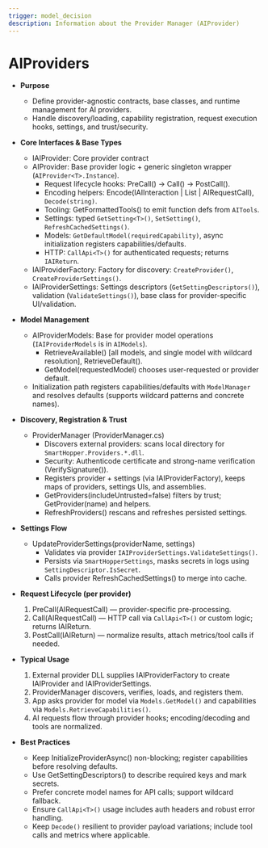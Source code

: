 ```yaml
---
trigger: model_decision
description: Information about the Provider Manager (AIProvider)
---
```


# AIProviders
- **Purpose**
  - Define provider-agnostic contracts, base classes, and runtime management for AI providers.
  - Handle discovery/loading, capability registration, request execution hooks, settings, and trust/security.

- **Core Interfaces & Base Types**
  - IAIProvider: Core provider contract
  - AIProvider: Base provider logic + generic singleton wrapper (`AIProvider<T>.Instance`).
    - Request lifecycle hooks: PreCall() → Call() → PostCall().
    - Encoding helpers: Encode(IAIInteraction | List<IAIInteraction> | AIRequestCall), `Decode(string)`.
    - Tooling: GetFormattedTools() to emit function defs from `AITools`.
    - Settings: typed `GetSetting<T>()`, `SetSetting()`, `RefreshCachedSettings()`.
    - Models: `GetDefaultModel(requiredCapability)`, async initialization registers capabilities/defaults.
    - HTTP: `CallApi<T>()` for authenticated requests; returns `IAIReturn`.
  - IAIProviderFactory: Factory for discovery: `CreateProvider()`, `CreateProviderSettings()`.
  - IAIProviderSettings: Settings descriptors (`GetSettingDescriptors()`), validation (`ValidateSettings()`), base class for provider-specific UI/validation.

- **Model Management**
  - AIProviderModels: Base for provider model operations (`IAIProviderModels` is in `AIModels`).
    - RetrieveAvailable() [all models, and single model with wildcard resolution], RetrieveDefault().
    - GetModel(requestedModel) chooses user-requested or provider default.
  - Initialization path registers capabilities/defaults with `ModelManager` and resolves defaults (supports wildcard patterns and concrete names).

- **Discovery, Registration & Trust**
  - ProviderManager (ProviderManager.cs)
    - Discovers external providers: scans local directory for `SmartHopper.Providers.*.dll`.
    - Security: Authenticode certificate and strong-name verification (VerifySignature()).
    - Registers provider + settings (via IAIProviderFactory), keeps maps of providers, settings UIs, and assemblies.
    - GetProviders(includeUntrusted=false) filters by trust; GetProvider(name) and helpers.
    - RefreshProviders() rescans and refreshes persisted settings.

- **Settings Flow**
  - UpdateProviderSettings(providerName, settings)
    - Validates via provider `IAIProviderSettings.ValidateSettings()`.
    - Persists via `SmartHopperSettings`, masks secrets in logs using `SettingDescriptor.IsSecret`.
    - Calls provider RefreshCachedSettings() to merge into cache.

- **Request Lifecycle (per provider)**
  1. PreCall(AIRequestCall) — provider-specific pre-processing.
  2. Call(AIRequestCall) — HTTP call via `CallApi<T>()` or custom logic; returns IAIReturn.
  3. PostCall(IAIReturn) — normalize results, attach metrics/tool calls if needed.

- **Typical Usage**
  1. External provider DLL supplies IAIProviderFactory to create IAIProvider and IAIProviderSettings.
  2. ProviderManager discovers, verifies, loads, and registers them.
  3. App asks provider for model via `Models.GetModel()` and capabilities via `Models.RetrieveCapabilities()`.
  4. AI requests flow through provider hooks; encoding/decoding and tools are normalized.

- **Best Practices**
  - Keep InitializeProviderAsync() non-blocking; register capabilities before resolving defaults.
  - Use GetSettingDescriptors() to describe required keys and mark secrets.
  - Prefer concrete model names for API calls; support wildcard fallback.
  - Ensure `CallApi<T>()` usage includes auth headers and robust error handling.
  - Keep `Decode()` resilient to provider payload variations; include tool calls and metrics where applicable.
